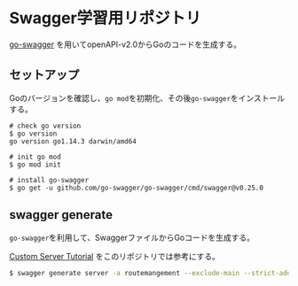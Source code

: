 # Swagger学習用リポジトリ

[go-swagger](https://github.com/go-swagger/go-swagger) を用いてopenAPI-v2.0からGoのコードを生成する。

## セットアップ
Goのバージョンを確認し、`go mod`を初期化、その後`go-swagger`をインストールする。
```
# check go version
$ go version 
go version go1.14.3 darwin/amd64

# init go mod
$ go mod init

# install go-swagger
$ go get -u github.com/go-swagger/go-swagger/cmd/swagger@v0.25.0

```

## swagger generate
`go-swagger`を利用して、SwaggerファイルからGoコードを生成する。

[Custom Server Tutorial](https://goswagger.io/tutorial/custom-server.html) をこのリポジトリでは参考にする。

```bash
$ swagger generate server -a routemangement --exclude-main --strict-additional-properties -t gen -f ./swagger.yml
```
